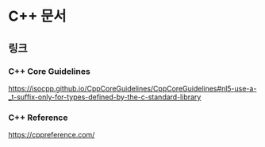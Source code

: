 ﻿# C++ 문서


## 링크

### C++ Core Guidelines

https://isocpp.github.io/CppCoreGuidelines/CppCoreGuidelines#nl5-use-a-_t-suffix-only-for-types-defined-by-the-c-standard-library



### C++ Reference

https://cppreference.com/


